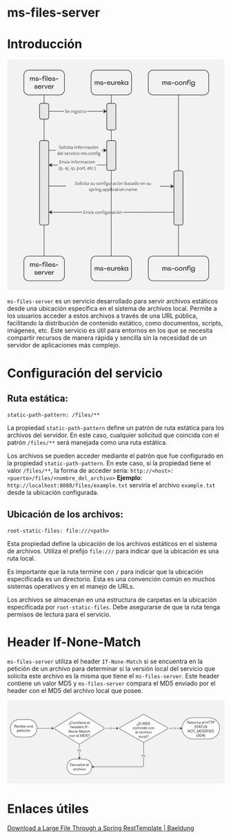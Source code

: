 # ms-files-server

# Introducción

![ms-files-server.jpg](ms-files-server/images/ms-files-server.jpg)

`ms-files-server` es un servicio desarrollado para servir archivos estáticos desde una ubicación específica en el sistema de archivos local. Permite a los usuarios acceder a estos archivos a través de una URL pública, facilitando la distribución de contenido estático, como documentos, scripts, imágenes, etc. Este servicio es útil para entornos en los que se necesita compartir recursos de manera rápida y sencilla sin la necesidad de un servidor de aplicaciones más complejo.

# Configuración del servicio

## **Ruta estática**:

```
static-path-pattern: /files/**
```

La propiedad `static-path-pattern` define un patrón de ruta estática para los archivos del servidor. En este caso, cualquier solicitud que coincida con el patrón `/files/**` será manejada como una ruta estática.

Los archivos se pueden acceder mediante el patrón que fue configurado en la propiedad `static-path-pattern`. En este caso, si la propiedad tiene el valor `/files/**`, la forma de acceder sería:
`http://<host>:<puerto>/files/<nombre_del_archivo>`
**Ejemplo**: `http://localhost:8080/files/example.txt` serviría el archivo `example.txt` desde la ubicación configurada.

## **Ubicación de los archivos**:

```
root-static-files: file:///<path>
```

Esta propiedad define la ubicación de los archivos estáticos en el sistema de archivos. Utiliza el prefijo `file:///` para indicar que la ubicación es una ruta local.

Es importante que la ruta termine con `/` para indicar que la ubicación especificada es un directorio. Esta es una convención común en muchos sistemas operativos y en el manejo de URLs.

Los archivos se almacenan en una estructura de carpetas en la ubicación especificada por `root-static-files`. Debe asegurarse de que la ruta tenga permisos de lectura para el servicio.

# Header If-None-Match

`ms-files-server` utiliza el header `If-None-Match` si se encuentra en la petición de un archivo para determinar si la versión local del servicio que solicita este archivo es la misma que tiene el `ms-files-server`. Este header contiene un valor MD5 y `ms-files-server` compara el MD5 enviado por el header con el MD5 del archivo local que posee.

![ms-files-server_df.jpg](ms-files-server/images/ms-files-server_df.jpg)

# Enlaces útiles

[Download a Large File Through a Spring RestTemplate | Baeldung](https://www.baeldung.com/spring-resttemplate-download-large-file)